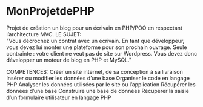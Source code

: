 # MonProjetdePHP
Projet de création un blog pour un écrivain en PHP/POO en respectant l’architecture MVC.
LE SUJET:  
"Vous décrochez un contrat avec un écrivain. En tant que développeur, vous devez lui monter une plateforme pour son prochain ouvrage. Seule contrainte : votre client ne veut pas de site sur Wordpress. Vous devez donc développer un moteur de blog en PHP et MySQL."

COMPETENCES: 
Créer un site internet, de sa conception à sa livraison
Insérer ou modifier les données d’une base
Organiser le code en langage PHP
Analyser les données utilisées par le site ou l’application
Récupérer les données d’une base
Construire une base de données
Récupérer la saisie d’un formulaire utilisateur en langage PHP

